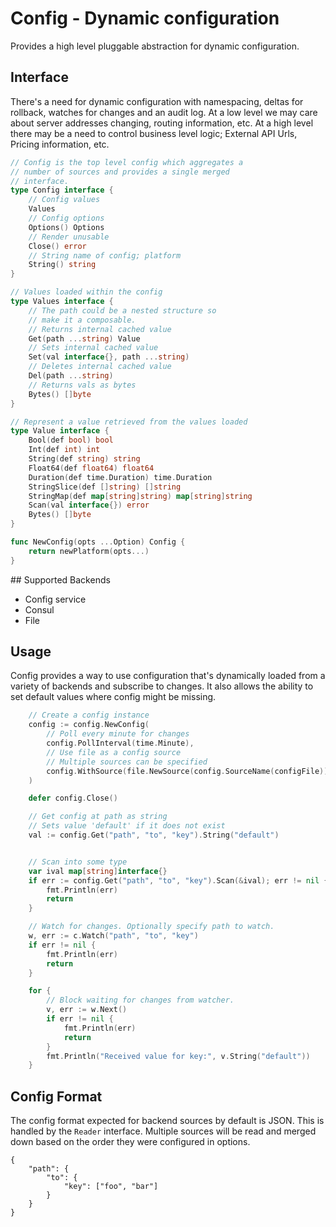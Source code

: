 # Config - Dynamic configuration

Provides a high level pluggable abstraction for dynamic configuration.

## Interface

There's a need for dynamic configuration with namespacing, deltas for rollback, 
watches for changes and an audit log. At a low level we may care about server 
addresses changing, routing information, etc. At a high level there may be a 
need to control business level logic; External API Urls, Pricing information, etc.

```go
// Config is the top level config which aggregates a
// number of sources and provides a single merged
// interface.
type Config interface {
	// Config values
	Values
	// Config options
	Options() Options
	// Render unusable
	Close() error
	// String name of config; platform
	String() string
}

// Values loaded within the config
type Values interface {
	// The path could be a nested structure so
	// make it a composable.
	// Returns internal cached value
	Get(path ...string) Value
	// Sets internal cached value
	Set(val interface{}, path ...string)
	// Deletes internal cached value
	Del(path ...string)
	// Returns vals as bytes
	Bytes() []byte
}

// Represent a value retrieved from the values loaded
type Value interface {
	Bool(def bool) bool
	Int(def int) int
	String(def string) string
	Float64(def float64) float64
	Duration(def time.Duration) time.Duration
	StringSlice(def []string) []string
	StringMap(def map[string]string) map[string]string
	Scan(val interface{}) error
	Bytes() []byte
}

func NewConfig(opts ...Option) Config {
	return newPlatform(opts...)
}
```

## Supported Backends

- Config service
- Consul
- File

## Usage

Config provides a way to use configuration that's dynamically loaded from a variety of backends and subscribe to changes. 
It also allows the ability to set default values where config might be missing.

```go
	// Create a config instance
	config := config.NewConfig(
		// Poll every minute for changes
		config.PollInterval(time.Minute),
		// Use file as a config source
		// Multiple sources can be specified
		config.WithSource(file.NewSource(config.SourceName(configFile))),
	)

	defer config.Close()

	// Get config at path as string
	// Sets value 'default' if it does not exist
	val := config.Get("path", "to", "key").String("default")


	// Scan into some type
	var ival map[string]interface{}
	if err := config.Get("path", "to", "key").Scan(&ival); err != nil {
		fmt.Println(err)
		return
	}

	// Watch for changes. Optionally specify path to watch.
	w, err := c.Watch("path", "to", "key")
	if err != nil {
		fmt.Println(err)
		return
	}

	for {
		// Block waiting for changes from watcher.
		v, err := w.Next()
		if err != nil {
			fmt.Println(err)
			return
		}
		fmt.Println("Received value for key:", v.String("default"))
	}

```

## Config Format

The config format expected for backend sources by default is JSON. This is handled by the `Reader` interface. 
Multiple sources will be read and merged down based on the order they were configured in options. 

```
{
	"path": {
		"to": {
			"key": ["foo", "bar"]
		}
	}
}
```
